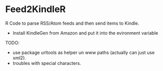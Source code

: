 # Feed2KindleR
R Code to parse RSS/Atom feeds and then send items to Kindle. 

- Install KindleGen from Amazon and put it into the evironment variable

TODO: 
- use package urltools as helper un www paths (actually can just use xml2).
- troubles with special characters.
